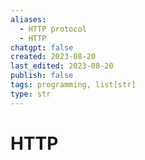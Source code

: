 ```yaml
---
aliases:
  - HTTP protocol
  - HTTP
chatgpt: false
created: 2023-08-20
last_edited: 2023-08-20
publish: false
tags: programming, list[str]
type: str
---
```

# HTTP
